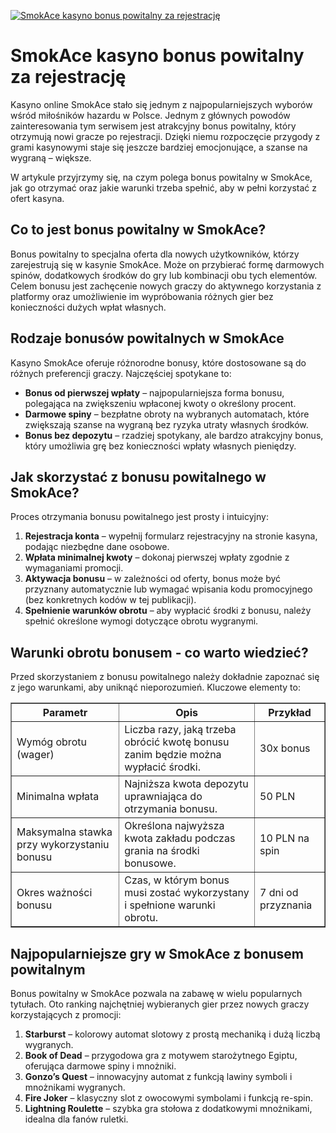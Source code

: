 [![SmokAce kasyno bonus powitalny za rejestrację](https://123-caf.pages.dev/gitsignup.png)](https://vrmoo.ru/Bt82HjjY)

<h1>SmokAce kasyno bonus powitalny za rejestrację</h1> <p>Kasyno online SmokAce stało się jednym z najpopularniejszych wyborów wśród miłośników hazardu w Polsce. Jednym z głównych powodów zainteresowania tym serwisem jest atrakcyjny bonus powitalny, który otrzymują nowi gracze po rejestracji. Dzięki niemu rozpoczęcie przygody z grami kasynowymi staje się jeszcze bardziej emocjonujące, a szanse na wygraną – większe.</p> <p>W artykule przyjrzymy się, na czym polega bonus powitalny w SmokAce, jak go otrzymać oraz jakie warunki trzeba spełnić, aby w pełni korzystać z ofert kasyna.</p>  <h2>Co to jest bonus powitalny w SmokAce?</h2> <p>Bonus powitalny to specjalna oferta dla nowych użytkowników, którzy zarejestrują się w kasynie SmokAce. Może on przybierać formę darmowych spinów, dodatkowych środków do gry lub kombinacji obu tych elementów. Celem bonusu jest zachęcenie nowych graczy do aktywnego korzystania z platformy oraz umożliwienie im wypróbowania różnych gier bez konieczności dużych wpłat własnych.</p>  <h2>Rodzaje bonusów powitalnych w SmokAce</h2> <p>Kasyno SmokAce oferuje różnorodne bonusy, które dostosowane są do różnych preferencji graczy. Najczęściej spotykane to:</p>  <ul>   <li><strong>Bonus od pierwszej wpłaty</strong> – najpopularniejsza forma bonusu, polegająca na zwiększeniu wpłaconej kwoty o określony procent.</li>   <li><strong>Darmowe spiny</strong> – bezpłatne obroty na wybranych automatach, które zwiększają szanse na wygraną bez ryzyka utraty własnych środków.</li>   <li><strong>Bonus bez depozytu</strong> – rzadziej spotykany, ale bardzo atrakcyjny bonus, który umożliwia grę bez konieczności wpłaty własnych pieniędzy.</li> </ul>  <h2>Jak skorzystać z bonusu powitalnego w SmokAce?</h2> <p>Proces otrzymania bonusu powitalnego jest prosty i intuicyjny:</p>  <ol>   <li><strong>Rejestracja konta</strong> – wypełnij formularz rejestracyjny na stronie kasyna, podając niezbędne dane osobowe.</li>   <li><strong>Wpłata minimalnej kwoty</strong> – dokonaj pierwszej wpłaty zgodnie z wymaganiami promocji.</li>   <li><strong>Aktywacja bonusu</strong> – w zależności od oferty, bonus może być przyznany automatycznie lub wymagać wpisania kodu promocyjnego (bez konkretnych kodów w tej publikacji).</li>   <li><strong>Spełnienie warunków obrotu</strong> – aby wypłacić środki z bonusu, należy spełnić określone wymogi dotyczące obrotu wygranymi.</li> </ol>  <h2>Warunki obrotu bonusem - co warto wiedzieć?</h2> <p>Przed skorzystaniem z bonusu powitalnego należy dokładnie zapoznać się z jego warunkami, aby uniknąć nieporozumień. Kluczowe elementy to:</p>  <table border="1" cellpadding="8" cellspacing="0" style="border-collapse: collapse; width: 100%;">   <thead>     <tr>       <th>Parametr</th>       <th>Opis</th>       <th>Przykład</th>     </tr>   </thead>   <tbody>     <tr>       <td>Wymóg obrotu (wager)</td>       <td>Liczba razy, jaką trzeba obrócić kwotę bonusu zanim będzie można wypłacić środki.</td>       <td>30x bonus</td>     </tr>     <tr>       <td>Minimalna wpłata</td>       <td>Najniższa kwota depozytu uprawniająca do otrzymania bonusu.</td>       <td>50 PLN</td>     </tr>     <tr>       <td>Maksymalna stawka przy wykorzystaniu bonusu</td>       <td>Określona najwyższa kwota zakładu podczas grania na środki bonusowe.</td>       <td>10 PLN na spin</td>     </tr>     <tr>       <td>Okres ważności bonusu</td>       <td>Czas, w którym bonus musi zostać wykorzystany i spełnione warunki obrotu.</td>       <td>7 dni od przyznania</td>     </tr>   </tbody> </table>  <h2>Najpopularniejsze gry w SmokAce z bonusem powitalnym</h2> <p>Bonus powitalny w SmokAce pozwala na zabawę w wielu popularnych tytułach. Oto ranking najchętniej wybieranych gier przez nowych graczy korzystających z promocji:</p>  <ol>   <li><strong>Starburst</strong> – kolorowy automat slotowy z prostą mechaniką i dużą liczbą wygranych.</li>   <li><strong>Book of Dead</strong> – przygodowa gra z motywem starożytnego Egiptu, oferująca darmowe spiny i mnożniki.</li>   <li><strong>Gonzo’s Quest</strong> – innowacyjny automat z funkcją lawiny symboli i mnożnikami wygranych.</li>   <li><strong>Fire Joker</strong> – klasyczny slot z owocowymi symbolami i funkcją re-spin.</li>   <li><strong>Lightning Roulette</strong> – szybka gra stołowa z dodatkowymi mnożnikami, idealna dla fanów ruletki.</li> </ol>